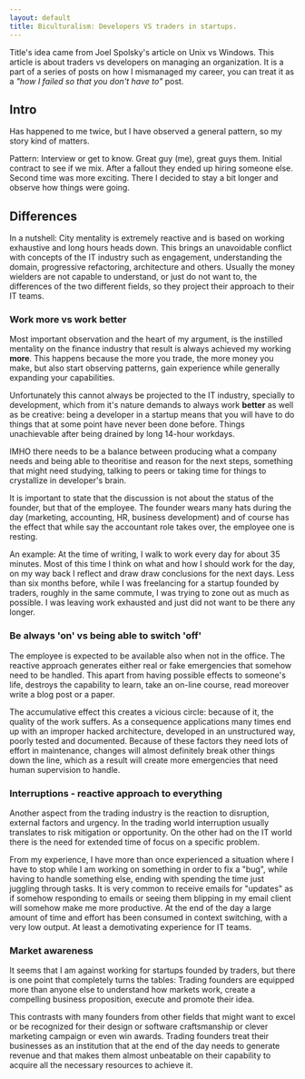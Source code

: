 ```yaml
---
layout: default
title: Biculturalism: Developers VS traders in startups.
---
```


Title's idea came from Joel Spolsky's article on Unix vs Windows. This article is about traders vs developers on managing an organization. It is a part of a series of posts on how I mismanaged my career, you can treat it as a *"how I failed so that you don't have to"* post.

## Intro

Has happened to me twice, but I have observed a general pattern, so my story kind of matters.

Pattern: Interview or get to know. Great guy (me), great guys them. Initial contract to see if we mix. After a fallout they ended up hiring someone else. Second time was more exciting. There I decided to stay a bit longer and observe how things were going.

## Differences

In a nutshell: City mentality is extremely reactive and is based on working exhaustive and long hours heads down. This brings an unavoidable conflict with concepts of the IT industry such as engagement, understanding the domain, progressive refactoring, architecture and others. Usually the money wielders are not capable to understand, or just do not want to, the differences of the two different fields, so they project their approach to their IT teams.

### Work more vs work better

Most important observation and the heart of my argument, is the instilled mentality on the finance industry that result is always achieved my working **more**. This happens because the more you trade, the more money you make, but also start observing patterns, gain experience while generally expanding your capabilities.

Unfortunately this cannot always be projected to the IT industry, specially to development, which from it's nature demands to always work **better** as well as be creative: being a developer in a startup means that you will have to do things that at some point have never been done before. Things unachievable after being drained by long 14-hour workdays.

IMHO there needs to be a balance between producing what a company needs and being able to theoritise and reason for the next steps, something that might need studying, talking to peers or taking time for things to crystallize in developer's brain.

It is important to state that the discussion is not about the status of the founder, but that of the employee. The founder wears many hats during the day (marketing, accounting, HR, business development) and of course has the effect that while say the accountant role takes over, the employee one is resting.

An example: At the time of writing, I walk to work every day for about 35 minutes. Most of this time I think on what and how I should work for the day, on my way back I reflect and draw draw conclusions for the next days. Less than six months before, while I was freelancing for a startup founded by traders, roughly in the same commute, I was trying to zone out as much as possible. I was leaving work exhausted and just did not want to be there any longer.

### Be always 'on' vs being able to switch 'off'

The employee is expected to be available also when not in the office. The reactive approach generates either real or fake emergencies that somehow need to be handled. This apart from having possible effects to someone's life, destroys the capability to learn, take an on-line course, read moreover write a blog post or a paper.

The accumulative effect this creates a vicious circle: because of it, the quality of the work suffers. As a consequence applications many times end up with an improper hacked architecture, developed in an unstructured way, poorly tested and documented. Because of these factors they need lots of effort in maintenance, changes will almost definitely break other things down the line, which as a result will create more emergencies that need human supervision to handle.

### Interruptions - reactive approach to everything

Another aspect from the trading industry is the reaction to disruption, external factors and urgency. In the trading world interruption usually translates to risk mitigation or opportunity. On the other had on the IT world there is the need for extended time of focus on a specific problem.

From my experience, I have more than once experienced a situation where I have to stop while I am working on something in order to fix a "bug", while having to handle something else, ending with spending the time just juggling through tasks. It is very common to receive emails for "updates" as if somehow responding to emails or seeing them blipping in my email client will somehow make me more productive. At the end of the day a large amount of time and effort has been consumed in context switching, with a very low output. At least a demotivating experience for IT teams.

### Market awareness

It seems that I am against working for startups founded by traders, but there is one point that completely turns the tables: Trading founders are equipped more than anyone else to understand how markets work, create a compelling business proposition, execute and promote their idea.

This contrasts with many founders from other fields that might want to excel or be recognized for their design or software craftsmanship or clever marketing campaign or even win awards. Trading founders treat their businesses as an institution that at the end of the day needs to generate revenue and that makes them almost unbeatable on their capability to acquire all the necessary resources to achieve it.
